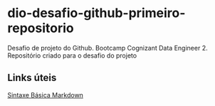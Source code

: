 # dio-desafio-github-primeiro-repositorio
Desafio de projeto do Github. Bootcamp Cognizant Data Engineer 2.
Repositório criado para o desafio do projeto

## Links úteis
[Sintaxe Básica Markdown](https://www.markdownguide.org/basic-syntax/)
